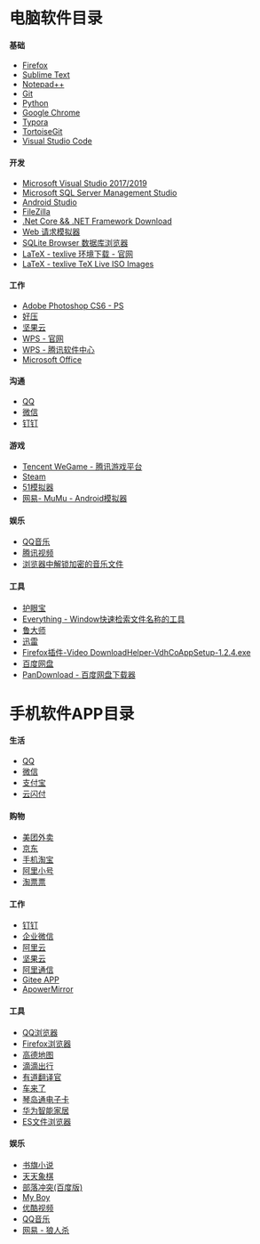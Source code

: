 # 电脑软件目录

#### 基础

* [Firefox](http://www.firefox.com.cn/)
* [Sublime Text](https://www.sublimetext.com/)
* [Notepad++](https://pc.qq.com/search.html#!keyword=Notepad%2B%2B)
* [Git](https://git-scm.com/downloads)
* [Python](https://www.python.org/downloads/)
* [Google Chrome](https://pc.qq.com/search.html#!keyword=Google+Chrome)
* [Typora](https://typora.io/#download)
* [TortoiseGit](https://dl.softmgr.qq.com/original/Development/TortoiseGit-2.8.0.0-64bit.msi)
* [Visual Studio Code](https://code.visualstudio.com/)

#### 开发

* [Microsoft Visual Studio 2017/2019](https://visualstudio.microsoft.com/zh-hans/downloads/)
* [Microsoft SQL Server Management Studio](https://docs.microsoft.com/zh-cn/sql/ssms/download-sql-server-management-studio-ssms?view=sql-server-ver15)
* [Android Studio](https://developer.android.google.cn/studio/)
* [FileZilla](https://filezilla-project.org/)
* [.Net Core && .NET Framework Download](https://dotnet.microsoft.com/download)
* [Web 请求模拟器](https://www.postman.com/)
* [SQLite Browser 数据库浏览器](https://sqlitebrowser.org/)
* [LaTeX - texlive 环境下载 - 官网](http://www.tug.org/texlive/)
* [LaTeX - texlive TeX Live ISO Images](https://mirror.bjtu.edu.cn/ctan/systems/texlive/Images/)

#### 工作

* [Adobe Photoshop CS6 - PS](https://pan.baidu.com)
* [好压](http://haozip.2345.cc/download.htm)
* [坚果云](https://www.jianguoyun.com/s/downloads)
* [WPS - 官网](https://www.wps.cn/)
* [WPS - 腾讯软件中心](https://pc.qq.com/search.html#!keyword=WPS)
* [Microsoft Office]()

#### 沟通

* [QQ](http://im.qq.com/pcqq/)
* [微信](https://weixin.qq.com/)
* [钉钉](https://tms.dingtalk.com/markets/dingtalk/download)

#### 游戏

* [Tencent WeGame - 腾讯游戏平台](https://www.wegame.com.cn/)
* [Steam](https://store.steampowered.com/)
* [51模拟器](https://www.51mnq.com/)
* [网易- MuMu - Android模拟器](https://mumu.163.com/)

#### 娱乐

* [QQ音乐](https://y.qq.com/download/download.html)
* [腾讯视频](https://v.qq.com/)
* [浏览器中解锁加密的音乐文件](https://ix64.github.io/unlock-music/)

#### 工具

* [护眼宝](http://www.huyanbao.com/)
* [Everything - Window快速检索文件名称的工具](https://www.voidtools.com/zh-cn/support/everything/)
* [鲁大师](https://www.ludashi.com/)
* [迅雷](https://www.xunlei.com/)
* [Firefox插件-Video DownloadHelper-VdhCoAppSetup-1.2.4.exe]()
* [百度网盘](https://pan.baidu.com/download)
* [PanDownload - 百度网盘下载器](http://pandownload.com/)


# 手机软件APP目录

#### 生活

* [QQ]()
* [微信]()
* [支付宝]()
* [云闪付]()

#### 购物

* [美团外卖]()
* [京东]()
* [手机淘宝]()
* [阿里小号]()
* [淘票票]()

#### 工作

* [钉钉]()
* [企业微信]()
* [阿里云]()
* [坚果云]()
* [阿里通信]()
* [Gitee APP](https://gitee.com/appclient)
* [ApowerMirror](http://mirror.etcom098.cn/mirror-phone)

#### 工具

* [QQ浏览器]()
* [Firefox浏览器]()
* [高德地图]()
* [滴滴出行]()
* [有道翻译官]()
* [车来了]()
* [琴岛通电子卡]()
* [华为智能家居]()
* [ES文件浏览器]()

#### 娱乐

* [书旗小说]()
* [天天象棋]()
* [部落冲突(百度版)]()
* [My Boy]()
* [优酷视频]()
* [QQ音乐]()
* [网易 - 狼人杀](http://langrensha.163.com/)
